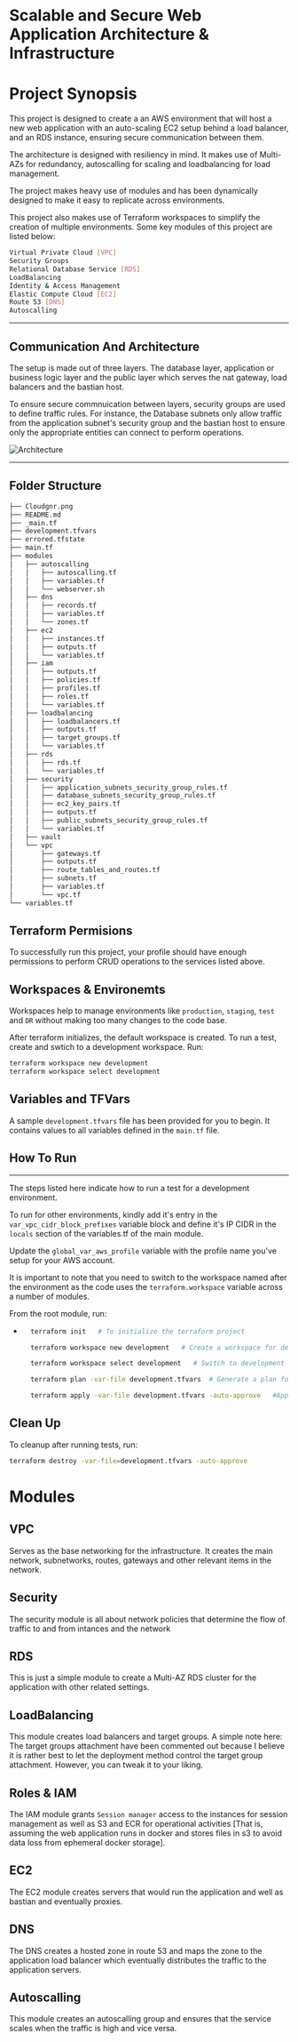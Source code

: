 # Scalable and Secure Web Application Architecture & Infrastructure

# Project Synopsis
This project is designed to create a an AWS environment that will host a new web application with an auto-scaling EC2 setup
behind a load balancer, and an RDS instance, ensuring secure communication
between them.

The architecture is designed with resiliency in mind. It makes use of Multi-AZs for redundancy, autoscalling for scaling and loadbalancing for load management.

The project makes heavy use of modules and has been dynamically designed to make it easy to replicate across environments.

This project also makes use of Terraform workspaces to simplify the creation of multiple environments. Some key modules of this project are listed below:

```bash
Virtual Private Cloud [VPC]
Security Groups
Relational Database Service [RDS]
LoadBalancing
Identity & Access Management
Elastic Compute Cloud [EC2]
Route 53 [DNS]
Autoscalling
```
-------------------------------------------------------
<!-- # How to run
Open your terminal at the root of the project and initialize terraform:
```bash
terraform init
``` -->

## Communication And Architecture
The setup is made out of three layers. The database layer, application or business logic layer and the public layer which serves the nat gateway, load balancers and the bastian host.

To ensure secure commnuication between layers, security groups are used to define traffic rules. For instance, the Database subnets only allow traffic from the application subnet's security group and the bastian host to ensure only the appropriate entities can connect to perform operations.

![Architecture](./Cloudgnr.png)

------------------------------------------

## Folder Structure
```bash
├── Cloudgnr.png
├── README.md
├── _main.tf
├── development.tfvars
├── errored.tfstate
├── main.tf
├── modules
│   ├── autoscalling
│   │   ├── autoscalling.tf
│   │   ├── variables.tf
│   │   └── webserver.sh
│   ├── dns
│   │   ├── records.tf
│   │   ├── variables.tf
│   │   └── zones.tf
│   ├── ec2
│   │   ├── instances.tf
│   │   ├── outputs.tf
│   │   └── variables.tf
│   ├── iam
│   │   ├── outputs.tf
│   │   ├── policies.tf
│   │   ├── profiles.tf
│   │   ├── roles.tf
│   │   └── variables.tf
│   ├── loadbalancing
│   │   ├── loadbalancers.tf
│   │   ├── outputs.tf
│   │   ├── target_groups.tf
│   │   └── variables.tf
│   ├── rds
│   │   ├── rds.tf
│   │   └── variables.tf
│   ├── security
│   │   ├── application_subnets_security_group_rules.tf
│   │   ├── database_subnets_security_group_rules.tf
│   │   ├── ec2_key_pairs.tf
│   │   ├── outputs.tf
│   │   ├── public_subnets_security_group_rules.tf
│   │   └── variables.tf
│   ├── vault
│   └── vpc
│       ├── gateways.tf
│       ├── outputs.tf
│       ├── route_tables_and_routes.tf
│       ├── subnets.tf
│       ├── variables.tf
│       └── vpc.tf
└── variables.tf
```

## Terraform Permisions
To successfully run this project, your profile should have enough permissions to perform CRUD operations to the services listed above.

## Workspaces & Environemts
Workspaces help to manage environments like `production`, `staging`, `test` and `DR` without making too many changes to the code base.

After terraform initializes, the default workspace is created. To run a test, create and swtich to a development workspace. Run:
```bash
terraform workspace new development
terraform workspace select development
```


## Variables and TFVars
A sample `development.tfvars` file has been provided for you to begin. It contains values to all variables defined in the `main.tf` file.

## How To Run
---------------------------------
The steps listed here indicate how to run a test for a development environment.

To run for other environments, kindly add it's entry in the `var_vpc_cidr_block_prefixes` variable block and define it's IP CIDR in the `locals` section of the variables.tf of the main module.

Update the `global_var_aws_profile` variable with the profile name you've setup for your AWS account.


It is important to note that you need to switch to the workspace named after the environment as the code uses the `terraform.workspace` variable across a number of modules.

From the root module, run:
* ```bash
    terraform init   # To initialize the terraform project

    terraform workspace new development   # Create a workspace for development environment

    terraform workspace select development   # Switch to development workspsace

    terraform plan -var-file development.tfvars  # Generate a plan for your infrastructure

    terraform apply -var-file development.tfvars -auto-approve   #Apply plan and auto approve apply action.
    ```


## Clean Up
To cleanup after running tests, run:
```bash
terraform destroy -var-file=development.tfvars -auto-approve
```

# Modules
## VPC
Serves as the base networking for the infrastructure. It creates the main network, subnetworks, routes, gateways and other relevant items in the network.

## Security
The security module is all about network policies that determine the flow of traffic to and from intances and the network

## RDS
This is just a simple module to create a Multi-AZ RDS cluster for the application with other related settings.

## LoadBalancing
This module creates load balancers and target groups.
A simple note here: The target groups attachment have been commented out because I believe it is rather best to let the deployment method control the target group attachment. However, you can tweak it to your liking.

## Roles & IAM
The IAM module grants `Session manager` access to the instances for session management as well as S3 and ECR for operational activities [That is, assuming the web application runs in docker and stores files in s3 to avoid data loss from ephemeral docker storage].

## EC2
The EC2 module creates servers that would run the application and well as bastian and eventually proxies.

## DNS
The DNS creates a hosted zone in route 53 and maps the zone to the application load balancer which eventually distributes the traffic to the application servers.

## Autoscalling
This module creates an autoscalling group and ensures that the service scales when the traffic is high and vice versa.
